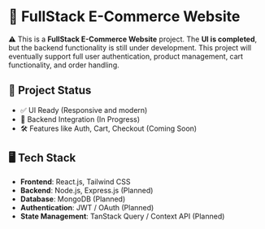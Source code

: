# 🛒 FullStack E-Commerce Website

⚠️ This is a **FullStack E-Commerce Website** project. The **UI is completed**, but the backend functionality is still under development. This project will eventually support full user authentication, product management, cart functionality, and order handling.

## 🚧 Project Status

- ✅ UI Ready (Responsive and modern)
- 🔄 Backend Integration (In Progress)
- 🛠️ Features like Auth, Cart, Checkout (Coming Soon)

## 🖥️ Tech Stack

- **Frontend**: React.js, Tailwind CSS
- **Backend**: Node.js, Express.js (Planned)
- **Database**: MongoDB (Planned)
- **Authentication**: JWT / OAuth (Planned)
- **State Management**: TanStack Query / Context API (Planned)
